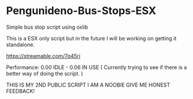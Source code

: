 # Pengunideno-Bus-Stops-ESX
Simple bus stop script using oxlib

This is a ESX only script but in the future I will be working on getting it standalone.

https://streamable.com/7q45ri

Performance: 0.00 IDLE - 0.06 IN USE ( Currently trying to see if there is a better way of doing the script. )

THIS IS MY 2ND PUBLIC SCRIPT I AM A NOOBIE GIVE ME HONEST FEEDBACK!

